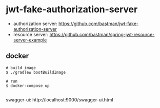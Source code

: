 # jwt-fake-authorization-server

- authorization server: https://github.com/bastman/jwt-fake-authorization-server
- resource server: https://github.com/bastman/spring-jwt-resource-server-example

## docker

```
# build image
$ ./gradlew bootBuildImage

# run 
$ docker-compose up


```
swagger-ui: http://localhost:9000/swagger-ui.html



